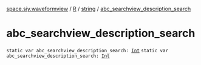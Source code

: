 [space.siy.waveformview](../../index.md) / [R](../index.md) / [string](index.md) / [abc_searchview_description_search](./abc_searchview_description_search.md)

# abc_searchview_description_search

`static var abc_searchview_description_search: `[`Int`](https://kotlinlang.org/api/latest/jvm/stdlib/kotlin/-int/index.html)
`static var abc_searchview_description_search: `[`Int`](https://kotlinlang.org/api/latest/jvm/stdlib/kotlin/-int/index.html)